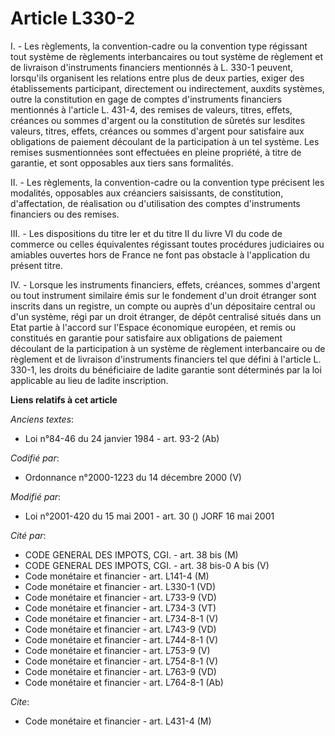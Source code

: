 # Article L330-2

I. - Les règlements, la convention-cadre ou la convention type régissant tout système de règlements interbancaires ou tout
système de règlement et de livraison d'instruments financiers mentionnés à L. 330-1 peuvent, lorsqu'ils organisent les
relations entre plus de deux parties, exiger des établissements participant, directement ou indirectement, auxdits systèmes,
outre la constitution en gage de comptes d'instruments financiers mentionnés à l'article L. 431-4, des remises de valeurs,
titres, effets, créances ou sommes d'argent ou la constitution de sûretés sur lesdites valeurs, titres, effets, créances ou
sommes d'argent pour satisfaire aux obligations de paiement découlant de la participation à un tel système. Les remises
susmentionnées sont effectuées en pleine propriété, à titre de garantie, et sont opposables aux tiers sans formalités.

II. - Les règlements, la convention-cadre ou la convention type précisent les modalités, opposables aux créanciers
saisissants, de constitution, d'affectation, de réalisation ou d'utilisation des comptes d'instruments financiers ou des
remises.

III. - Les dispositions du titre Ier et du titre II du livre VI du code de commerce ou celles équivalentes régissant toutes
procédures judiciaires ou amiables ouvertes hors de France ne font pas obstacle à l'application du présent titre.

IV. - Lorsque les instruments financiers, effets, créances, sommes d'argent ou tout instrument similaire émis sur le
fondement d'un droit étranger sont inscrits dans un registre, un compte ou auprès d'un dépositaire central ou d'un système,
régi par un droit étranger, de dépôt centralisé situés dans un Etat partie à l'accord sur l'Espace économique européen, et
remis ou constitués en garantie pour satisfaire aux obligations de paiement découlant de la participation à un système de
règlement interbancaire ou de règlement et de livraison d'instruments financiers tel que défini à l'article L. 330-1, les
droits du bénéficiaire de ladite garantie sont déterminés par la loi applicable au lieu de ladite inscription.

**Liens relatifs à cet article**

_Anciens textes_:

  - Loi n°84-46 du 24 janvier 1984 - art. 93-2 (Ab)

_Codifié par_:

  - Ordonnance n°2000-1223 du 14 décembre 2000 (V)

_Modifié par_:

  - Loi n°2001-420 du 15 mai 2001 - art. 30 () JORF 16 mai 2001

_Cité par_:

  - CODE GENERAL DES IMPOTS, CGI. - art. 38 bis (M)
  - CODE GENERAL DES IMPOTS, CGI. - art. 38 bis-0 A bis (V)
  - Code monétaire et financier - art. L141-4 (M)
  - Code monétaire et financier - art. L330-1 (VD)
  - Code monétaire et financier - art. L733-9 (VD)
  - Code monétaire et financier - art. L734-3 (VT)
  - Code monétaire et financier - art. L734-8-1 (V)
  - Code monétaire et financier - art. L743-9 (VD)
  - Code monétaire et financier - art. L744-8-1 (V)
  - Code monétaire et financier - art. L753-9 (V)
  - Code monétaire et financier - art. L754-8-1 (V)
  - Code monétaire et financier - art. L763-9 (VD)
  - Code monétaire et financier - art. L764-8-1 (Ab)

_Cite_:

  - Code monétaire et financier - art. L431-4 (M)
